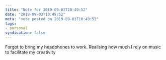```yaml
---
title: "Note for 2019-09-03T10:49:52"
date: "2019-09-03T10:49:52"
meta: "note posted on 2019-09-03T10:49:52"
tags:
- personal
syndication: false
---
```

Forgot to bring my headphones to work. Realising how much I rely on music to facilitate my creativity
